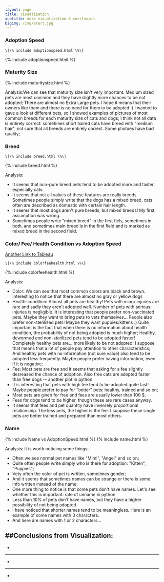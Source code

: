 ```yaml
---
layout: page
title: Visualization
subtitle: more visualization & conclusion
bigimg: /img/start.jpg
---
```


### Adoption Speed
```
\{\% include adoptionspeed.html \%\}
```
{% include adoptionspeed.html %}


### Maturity Size

{% include maturitysize.html %}

Analysis:We can see that maturity size isn't very important. Medium sized pets are most common and they have slightly more chances to be not adopted; There are almost no Extra Large pets. I hope it means that their owners like them and there is no need for them to be adopted :) I wanted to gave a look at different pets, so I showed examples of pictures of most common breeds for each maturity size of cats and dogs; I think not all data is entirely correct: sometimes short haired cats have breed with "medium hair", not sure that all breeds are entirely correct. Some photoes have bad quality;


### Breed
```
\{\% include breed.html \%\}
```
{% include breed.html %}

Analysis:
 * It seems that non-pure breed pets tend to be adopted more and faster, especially cats.
 * It seems that not all values of these features are really breeds. Sometimes people simply write that the dogs has a mixed breed, cats often are described as domestic with certain hair length.
 * It seems that most dogs aren't pure breeds, but mixed breeds! My first assumption was wrong.
 * Sometimes people write "mixed breed" in the first fiels, sometimes in both, and sometimes main breed is in the first field and is marked as mixed breed in the second field.


### Color/ Fee/ Health Condition vs Adoption Speed
[Another Link to Tableau](https://public.tableau.com/profile/juew72#!/vizhome/others_15554523598650/ColorFeeHealthConditionAdoptionSpeed?publish=yes/)
```
\{\% include colorfeehealth.html \%\}
```
{% include colorfeehealth.html %}

Analysis:
 * Color: We can see that most common colors are black and brown. Interesting to notice that there are almost no gray or yellow dogs
 * Health-condition: Almost all pets are healthy! Pets with minor injuries are rare and sadly they aren't adopted well. Number of pets with serious injuries is negligible. It is interesting that people prefer non-vaccinated pets. Maybe they want to bring pets to vets themselves... People also prefer non-sterilized pets! Maybe they want puppies/kittens :) Quite important is the fact that when there is no information about health condition, the probability of not being adopted is much higher; Healthy, dewormed and non-sterilized pets tend to be adopted faster! Completely healthy pets are... more likely to be not adopted! I suppose that means that a lot of people pay attention to other characteristics; And healthy pets with no information (not sure value) also tend to be adopted less frequently. Maybe people prefer having information, even if it is negative;
 * Fee: Most pets are free and it seems that asking for a fee slightly desreased the chance of adoption. Also free cats are adopted faster than free dogs -- another plot in python
  * It is interesting that pets with high fee tend to be adopted quite fast! Maybe people prefer to pay for "better" pets: healthy, trained and so on;
  * Most pets are given for free and fees are usually lower than 100 $;
  * Fees for dogs tend to be higher, though these are rare cases anyway.
  * It seems that fees and pet quantity have inversely proportional relationship. The less pets, the higher is the fee. I suppose these single pets are better trained and prepared than most others.


### Name

{% include Name vs AdoptionSpeed.html %}
{% include name.html %}

Analysis: It is worth noticing some things:
 * Often we see normal pet names like "Mimi", "Angel" and so on;
 * Quite often people write simply who is there for adoption: "Kitten", "Puppies";
 * Vety often the color of pet is written, sometimes gender;
 * And it seems that sometimes names can be strange or there is some info written instead of the name;
 * One more thing to notice is that some pets don't have names. Let's see whether this is important: rate of unname in python
  * Less than 10% of pets don't have names, but they have a higher possibility of not being adopted.
  * I have noticed that shorter names tend to be meaningless. Here is an example of some names with 3 characters.
  * And here are names with 1 or 2 characters...


##Conclusions from Visualization:
---
*
---
*
---
*

